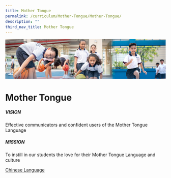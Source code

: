 ```yaml
---
title: Mother Tongue
permalink: /curriculum/Mother-Tongue/Mother-Tongue/
description: ""
third_nav_title: Mother Tongue
---
```

![](/images/Our%20Learning%20Experiences.jpg)

Mother Tongue
=============

##### **VISION**

Effective communicators and confident users of the Mother Tongue Language

##### **MISSION**

To instill in our students the love for their Mother Tongue Language and culture


[Chinese Language](/curriculum/Mother-Tongue/Chinese-Language/)